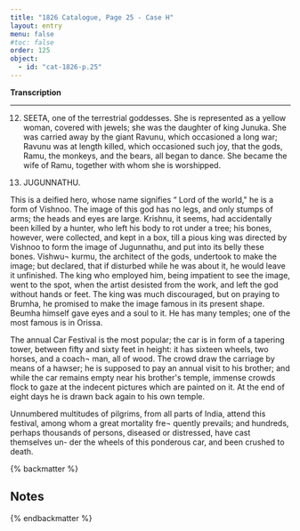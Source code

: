 ```yaml
---
title: "1826 Catalogue, Page 25 - Case H"
layout: entry
menu: false
#toc: false
order: 125
object:
  - id: "cat-1826-p.25"
---
```


**Transcription**

---

12. SEETA, one of the terrestrial goddesses.
She is represented as a yellow woman, covered with jewels;
she was the daughter of king Junuka. She was carried
away by the giant Ravunu, which occasioned a long war;
Ravunu was at length killed, which occasioned such joy,
that the gods, Ramu, the monkeys, and the bears, all
began to dance. She became the wife of Ramu, together
with whom she is worshipped.

13. JUGUNNATHU.

This is a deified hero, whose name signifies “ Lord of the
world," he is a form of Vishnoo. The image of this god
has no legs, and only stumps of arms; the heads and eyes
are large. Krishnu, it seems, had accidentally been killed
by a hunter, who left his body to rot under a tree; his
bones, however, were collected, and kept in a box, till a
pious king was directed by Vishnoo to form the image of
Jugunnathu, and put into its belly these bones. Vishwu¬
kurmu, the architect of the gods, undertook to make the
image; but declared, that if disturbed while he was
about it, he would leave it unfinished. The king who
employed him, being impatient to see the image, went to
the spot, when the artist desisted from the work, and
left the god without hands or feet. The king was much
discouraged, but on praying to Brumha, he promised to
make the image famous in its present shape. Beumha
himself gave eyes and a soul to it. He has many temples;
one of the most famous is in Orissa.

The annual Car Festival is the most popular; the car is in
form of a tapering tower, between fifty and sixty feet
in height: it has sixteen wheels, two horses, and a coach¬
man, all of wood. The crowd draw the carriage by
means of a hawser; he is supposed to pay an annual visit
to his brother; and while the car remains empty near his
brother's temple, immense crowds flock to gaze at the
indecent pictures which are painted on it. At the end
of eight days he is drawn back again to his own temple.

Unnumbered multitudes of pilgrims, from all parts of India,
attend this festival, among whom a great mortality fre¬
quently prevails; and hundreds, perhaps thousands of
persons, diseased or distressed, have cast themselves un-
der the wheels of this ponderous car, and been crushed
to death.

{% backmatter %}

## Notes

{% endbackmatter %}
